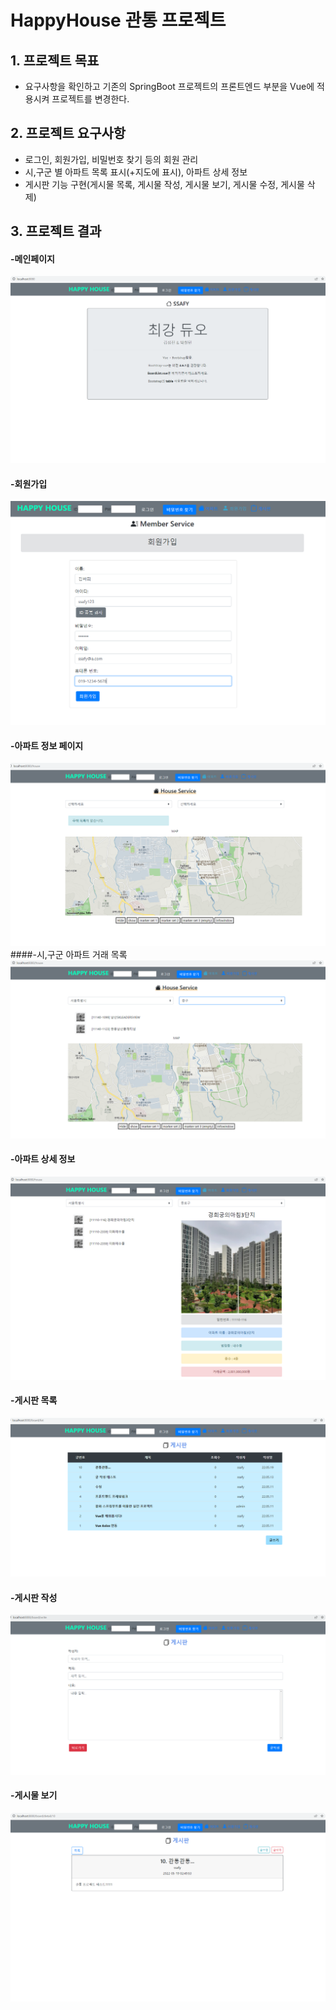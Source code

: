 # HappyHouse 관통 프로젝트

## 1. 프로젝트 목표
- 요구사항을 확인하고 기존의 SpringBoot 프로젝트의 프론트엔드 부분을 Vue에 적용시켜 프로젝트를 변경한다.

## 2. 프로젝트 요구사항
- 로그인, 회원가입, 비밀번호 찾기 등의 회원 관리
- 시,구군 별 아파트 목록 표시(+지도에 표시), 아파트 상세 정보
- 게시판 기능 구현(게시물 목록, 게시물 작성, 게시물 보기, 게시물 수정, 게시물 삭제) 

## 3. 프로젝트 결과

#### -메인페이지<br>
![Untitled](ReadmeImg/메인페이지.PNG)
#### -회원가입<br>
![Untitled](ReadmeImg/회원가입.PNG)
#### -아파트 정보 페이지<br>
![Untitled](ReadmeImg/아파트선택전.PNG)
####-시,구군 아파트 거래 목록<br>
![Untitled](ReadmeImg/아파트목록.PNG)
#### -아파트 상세 정보<br>
![Untitled](ReadmeImg/아파트상세정보.PNG)
#### -게시판 목록<br>
![Untitled](ReadmeImg/게시판리스트.PNG)
#### -게시판 작성<br>
![Untitled](ReadmeImg/게시판작성.PNG)
#### -게시물 보기<br>
![Untitled](ReadmeImg/게시판보기.PNG)

